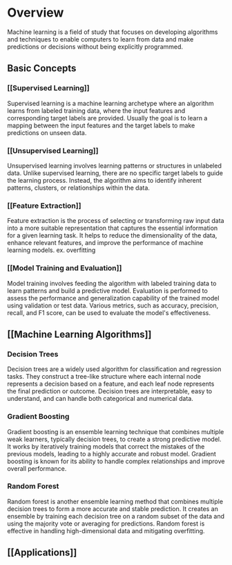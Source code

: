 # Overview 

Machine learning is a field of study that focuses on developing algorithms and techniques to enable computers to learn from data and make predictions or decisions without being explicitly programmed.

## Basic Concepts

### [[Supervised Learning]]
Supervised learning is a machine learning archetype where an  algorithm learns from labeled training data, where the input features and corresponding target labels are provided. Usually the goal is to learn a mapping between the input features and the target labels to make predictions on unseen data.

### [[Unsupervised Learning]]
Unsupervised learning involves learning patterns or structures in unlabeled data. Unlike supervised learning, there are no specific target labels to guide the learning process. Instead, the algorithm aims to identify inherent patterns, clusters, or relationships within the data.

### [[Feature Extraction]]
Feature extraction is the process of selecting or transforming raw input data into a more suitable representation that captures the essential information for a given learning task. It helps to reduce the dimensionality of the data, enhance relevant features, and improve the performance of machine learning models. ex. overfitting

### [[Model Training and Evaluation]]
Model training involves feeding the algorithm with labeled training data to learn patterns and build a predictive model. Evaluation is performed to assess the performance and generalization capability of the trained model using validation or test data. Various metrics, such as accuracy, precision, recall, and F1 score, can be used to evaluate the model's effectiveness.

## [[Machine Learning Algorithms]]

### Decision Trees
Decision trees are a widely used algorithm for classification and regression tasks. They construct a tree-like structure where each internal node represents a decision based on a feature, and each leaf node represents the final prediction or outcome. Decision trees are interpretable, easy to understand, and can handle both categorical and numerical data.

### Gradient Boosting
Gradient boosting is an ensemble learning technique that combines multiple weak learners, typically decision trees, to create a strong predictive model. It works by iteratively training models that correct the mistakes of the previous models, leading to a highly accurate and robust model. Gradient boosting is known for its ability to handle complex relationships and improve overall performance.

### Random Forest
Random forest is another ensemble learning method that combines multiple decision trees to form a more accurate and stable prediction. It creates an ensemble by training each decision tree on a random subset of the data and using the majority vote or averaging for predictions. Random forest is effective in handling high-dimensional data and mitigating overfitting.

## [[Applications]]
